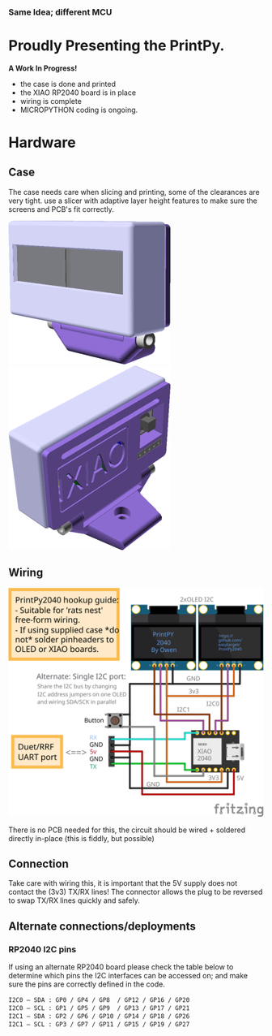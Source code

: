 ### Same Idea; different MCU

# Proudly Presenting the PrintPy.

**A Work In Progress!**

* the case is done and printed
* the XIAO RP2040 board is in place
* wiring is complete
* MICROPYTHON coding is ongoing.

# Hardware

## Case
The case needs care when slicing and printing, some of the clearances are very tight. use a slicer with adaptive layer height features to make sure the screens and PCB's fit correctly.

![Case Render](Case/front.png) ![Case Render](Case/rear.png)

## Wiring
![Hookup Guide](Docs/printpy_bb.svg)

There is no PCB needed for this, the circuit should be wired + soldered directly in-place (this is fiddly, but possible)

## Connection
Take care with wiring this, it is important that the 5V supply does not contact the (3v3) TX/RX lines! The connector allows the plug to be reversed to swap TX/RX lines quickly and safely.

## Alternate connections/deployments
### RP2040 I2C pins
If using an alternate RP2040 board please check the table below to determine which pins the I2C interfaces can be accessed on; and make sure the pins are correctly defined in the code.
```
I2C0 – SDA : GP0 / GP4 / GP8  / GP12 / GP16 / GP20
I2C0 – SCL : GP1 / GP5 / GP9  / GP13 / GP17 / GP21
I2C1 – SDA : GP2 / GP6 / GP10 / GP14 / GP18 / GP26
I2C1 – SCL : GP3 / GP7 / GP11 / GP15 / GP19 / GP27
```
